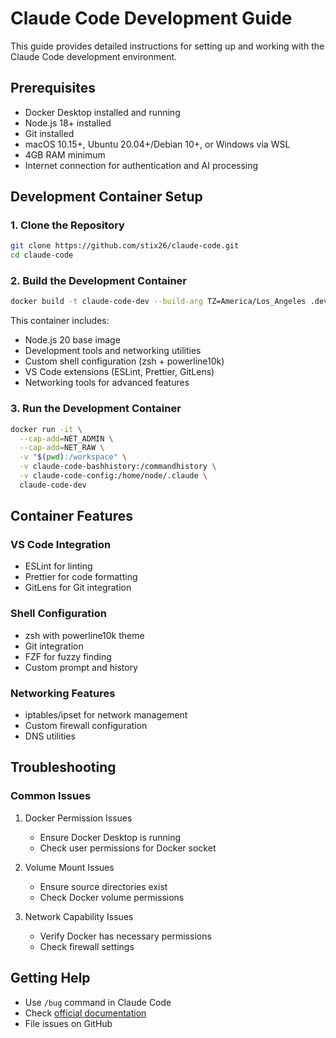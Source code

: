 # Claude Code Development Guide

This guide provides detailed instructions for setting up and working with the Claude Code development environment.

## Prerequisites

- Docker Desktop installed and running
- Node.js 18+ installed
- Git installed
- macOS 10.15+, Ubuntu 20.04+/Debian 10+, or Windows via WSL
- 4GB RAM minimum
- Internet connection for authentication and AI processing

## Development Container Setup

### 1. Clone the Repository

```bash
git clone https://github.com/stix26/claude-code.git
cd claude-code
```

### 2. Build the Development Container

```bash
docker build -t claude-code-dev --build-arg TZ=America/Los_Angeles .devcontainer/
```

This container includes:
- Node.js 20 base image
- Development tools and networking utilities
- Custom shell configuration (zsh + powerline10k)
- VS Code extensions (ESLint, Prettier, GitLens)
- Networking tools for advanced features

### 3. Run the Development Container

```bash
docker run -it \
  --cap-add=NET_ADMIN \
  --cap-add=NET_RAW \
  -v "$(pwd):/workspace" \
  -v claude-code-bashhistory:/commandhistory \
  -v claude-code-config:/home/node/.claude \
  claude-code-dev
```

## Container Features

### VS Code Integration
- ESLint for linting
- Prettier for code formatting
- GitLens for Git integration

### Shell Configuration
- zsh with powerline10k theme
- Git integration
- FZF for fuzzy finding
- Custom prompt and history

### Networking Features
- iptables/ipset for network management
- Custom firewall configuration
- DNS utilities

## Troubleshooting

### Common Issues

1. Docker Permission Issues
   - Ensure Docker Desktop is running
   - Check user permissions for Docker socket

2. Volume Mount Issues
   - Ensure source directories exist
   - Check Docker volume permissions

3. Network Capability Issues
   - Verify Docker has necessary permissions
   - Check firewall settings

## Getting Help

- Use `/bug` command in Claude Code
- Check [official documentation](https://docs.anthropic.com/claude-code)
- File issues on GitHub
